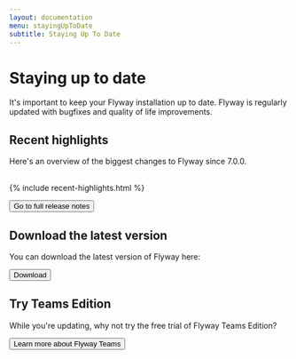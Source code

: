 ```yaml
---
layout: documentation
menu: stayingUpToDate
subtitle: Staying Up To Date
---
```


# Staying up to date

It's important to keep your Flyway installation up to date. Flyway is regularly updated with bugfixes and quality of life improvements.<br/>

## Recent highlights

Here's an overview of the biggest changes to Flyway since 7.0.0.
<br/>
<br/>

{% include recent-highlights.html %}

<a href="/documentation/learnmore/releaseNotes?ref=staying-up-to-date">
  <button class="btn btn-primary">Go to full release notes</button>
</a>

## Download the latest version

You can download the latest version of Flyway here:
<br />

<a href="https://flywaydb.org/download?ref=staying-up-to-date">
  <button class="btn btn-primary">Download</button>
</a>

## Try Teams Edition

While you're updating, why not try the free trial of Flyway Teams Edition?

<a href="https://flywaydb.org/try-flyway-teams-edition?ref=staying-up-to-date">
  <button class="btn btn-primary">Learn more about Flyway Teams</button>
</a>